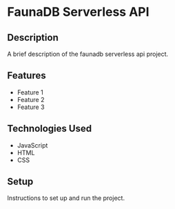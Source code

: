 # FaunaDB Serverless API

## Description

A brief description of the faunadb serverless api project.

## Features

- Feature 1
- Feature 2
- Feature 3

## Technologies Used

- JavaScript
- HTML
- CSS

## Setup

Instructions to set up and run the project.
